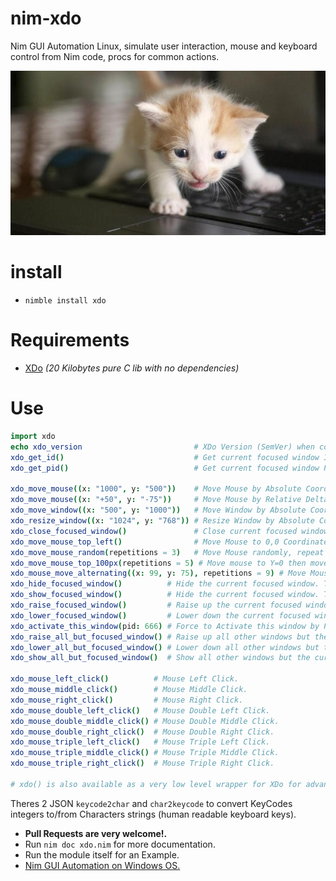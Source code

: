 # nim-xdo

Nim GUI Automation Linux, simulate user interaction, mouse and keyboard control from Nim code, procs for common actions.

![Keyboard](https://raw.githubusercontent.com/juancarlospaco/nim-xdo/master/keyboard_kitten.jpg "Keyboard typing simulation for everyone")


# install

- `nimble install xdo`


# Requirements

- [XDo](https://github.com/baskerville/xdo#xdo1) *(20 Kilobytes pure C lib with no dependencies)*


# Use

```nim
import xdo
echo xdo_version                         # XDo Version (SemVer) when compiled.
xdo_get_id()                             # Get current focused window ID.
xdo_get_pid()                            # Get current focused window PID.

xdo_move_mouse((x: "1000", y: "500"))    # Move Mouse by Absolute Coordinates.
xdo_move_mouse((x: "+50", y: "-75"))     # Move Mouse by Relative Delta.
xdo_move_window((x: "500", y: "1000"))   # Move Window by Absolute Coordinates.
xdo_resize_window((x: "1024", y: "768")) # Resize Window by Absolute Coordinates.
xdo_close_focused_window()               # Close current focused window.
xdo_move_mouse_top_left()                # Move Mouse to 0,0 Coordinates.
xdo_move_mouse_random(repetitions = 3)   # Move Mouse randomly, repeat 3 times.
xdo_move_mouse_top_100px(repetitions = 5) # Move mouse to Y=0 then move on jumps of 100px.
xdo_mouse_move_alternating((x: 99, y: 75), repetitions = 9) # Move Mouse on ZigZag, repeat 9 times.
xdo_hide_focused_window()          # Hide the current focused window. This is NOT Minimize.
xdo_show_focused_window()          # Hide the current focused window. This is NOT Maximize.
xdo_raise_focused_window()         # Raise up the current focused window.
xdo_lower_focused_window()         # Lower down the current focused window.
xdo_activate_this_window(pid: 666) # Force to Activate this window by PID.
xdo_raise_all_but_focused_window() # Raise up all other windows but the current focused window.
xdo_lower_all_but_focused_window() # Lower down all other windows but the current focused window.
xdo_show_all_but_focused_window()  # Show all other windows but the current focused window.

xdo_mouse_left_click()          # Mouse Left Click.
xdo_mouse_middle_click()        # Mouse Middle Click.
xdo_mouse_right_click()         # Mouse Right Click.
xdo_mouse_double_left_click()   # Mouse Double Left Click.
xdo_mouse_double_middle_click() # Mouse Double Middle Click.
xdo_mouse_double_right_click()  # Mouse Double Right Click.
xdo_mouse_triple_left_click()   # Mouse Triple Left Click.
xdo_mouse_triple_middle_click() # Mouse Triple Middle Click.
xdo_mouse_triple_right_click()  # Mouse Triple Right Click.

# xdo() is also available as a very low level wrapper for XDo for advanced developers.
```

Theres 2 JSON `keycode2char` and `char2keycode` to convert KeyCodes integers to/from Characters strings (human readable keyboard keys).

- **Pull Requests are very welcome!.**
- Run `nim doc xdo.nim` for more documentation.
- Run the module itself for an Example.
- [Nim GUI Automation on Windows OS.](https://nimble.directory/pkg/autome)
